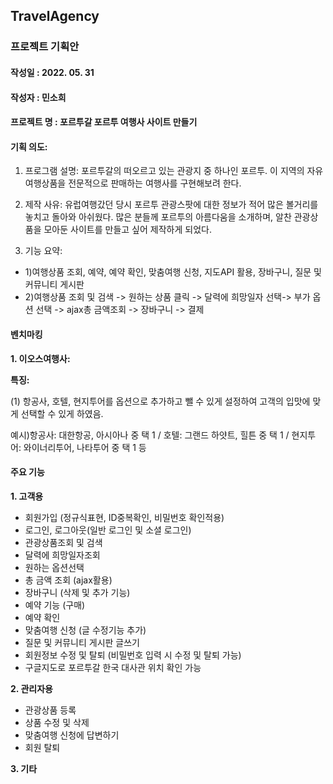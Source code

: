 ## TravelAgency
### 프로젝트 기획안

#### 작성일 : 2022. 05. 31
#### 작성자 : 민소희
#### 프로젝트 명 : 포르투갈 포르투 여행사 사이트 만들기
#### 기획 의도: 
1. 프로그램 설명: 포르투갈의 떠오르고 있는 관광지 중 하나인 포르투. 
이 지역의 자유여행상품을 전문적으로 판매하는 여행사를 구현해보려 한다.


2. 제작 사유: 유럽여행갔던 당시 포르투 관광스팟에 대한 정보가 적어 많은 볼거리를 놓치고 돌아와 아쉬웠다. 
많은 분들께 포르투의 아름다움을 소개하며, 알찬 관광상품을 모아둔 사이트를 만들고 싶어 
제작하게 되었다.


3. 기능 요약: 
- 1)여행상품 조회, 예약, 예약 확인, 맞춤여행 신청, 지도API 활용, 장바구니, 질문 및 커뮤니티 게시판
- 2)여행상품 조회 및 검색 -> 원하는 상품 클릭 -> 달력에 희망일자 선택-> 부가 옵션 선택 -> ajax총 금액조회 -> 장바구니 -> 결제
#### 벤치마킹
**1. 이오스여행사:**

**특징:**

(1) 항공사, 호텔, 현지투어를 옵션으로 추가하고 뺄 수 있게 설정하여 고객의 입맛에 맞게 선택할 수 있게 하였음.

예시)항공사: 대한항공, 아시아나 중 택 1 / 호텔: 그랜드 하얏트, 힐튼 중 택 1 / 현지투어: 와이너리투어, 나타투어 중 택 1 등



#### 주요 기능
**1. 고객용**
- 회원가입 (정규식표현, ID중복확인, 비밀번호 확인적용)
- 로그인, 로그아웃(일반 로그인 및 소셜 로그인)
- 관광상품조회 및 검색
- 달력에 희망일자조회
- 원하는 옵션선택
- 총 금액 조회 (ajax활용)
- 장바구니 (삭제 및 추가 기능)
- 예약 기능 (구매)
- 예약 확인
- 맞춤여행 신청 (글 수정기능 추가)
- 질문 및 커뮤니티 게시판 글쓰기
- 회원정보 수정 및 탈퇴 (비밀번호 입력 시 수정 및 탈퇴 가능)
- 구글지도로 포르투갈 한국 대사관 위치 확인 가능

**2. 관리자용**

- 관광상품 등록
- 상품 수정 및 삭제
- 맞춤여행 신청에 답변하기
- 회원 탈퇴

**3. 기타**
